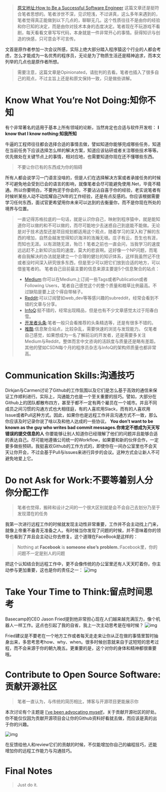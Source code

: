 > [原文地址:How to Be a Successful Software Engineer](https://medium.com/@swissspidy/how-to-be-a-successful-software-engineer-dfc3f9e63462#.vii2llqfp)
> 这篇文章还是挺符合笔者思想的。笔者涉世不深，见识短浅，不过讲真，这么多年来遇到的，笔者觉得真正能做到以下几点的，聊聊无几。这个性质往往不是由你的经验和你已知的决定，而是由你对技术本身的态度决定。笔者现在不玩游戏不看剧，每天看看文章写写代码，本身就是一件非常开心的事情。获得知识与创造的快感，只可意会不可言传。

文首是原作者参加一次会议所感，实际上绝大部分踏入程序猿这个行业的人都会考虑，怎么才能成为一名优秀的程序员，无论是为了物质生活还是精神追求，而本文列举的几点也是原作者所想。

> 需要注意，这篇文章是Opinionated，请批判的去看。笔者也插入了很多自己的观点，不过主旨上还是和原文保持一致，只是做些讲解。

# Know What You’re Not Doing:知你不知
有个非常著名的适用于基本上所有领域的论断，当然肯定也合适与软件开发啦：
**I know that I know nothing:知我所知**

牛逼的工程师往往都会选择合适的事情去做，譬如知道你能够完成哪些任务，知道在当前任务下应该选择怎么样的解决方案，知道应该钻研或者关注哪些技术等等。优先做处在关键节点上的事情，相对应地，也需要知道你现在还不懂哪些东西。
> 不要让你已有的东西成为你的阻碍

所有人都会说学习一门语言没啥的，但是人们在选择解决方案或者承接任务的时候不可避免地会受到已会的语言的影响，就像笔者会尽可能避免使用.Net，毕竟不精通。所以你要明白，不要拘泥于你会的，不要沾沾自喜于你的经验，老实说笔者有时候听某些人动不动炫耀自己N年的工作经验，还是有点反感的。你应该根据需要学习任何东西，面试官更希望用你未来可以达到的去衡量你，而不是你现在所处的境界与位置。
> 一直记得苏格拉底的一句话，就是认识你自己，映射到程序猿中，就是能知道你可以做的和不可以做的，而尽可能地少去迷惑自己到底能不能做。无论是对于技术选型还是项目规划都适用这个观点，随着学习的深入和了解的东西的增加，自然会越发觉得知识海洋的浩瀚无垠。庄子有云，吾生也有涯，而知也无涯。以有涯随无涯，殆已！笔者之前也一直会问，当我学习的速度远远赶不上新知识出现的速度，莫大的悲哀啊。这好像一个NP问题，而笔者自我解决的办法就是建立一个合理的健壮的知识体系，这样我虽然记不住或者没时间深入研究很多东西，但是至少可以把它们放到合适的地方，可以借鉴笔者的[]()。
> 笔者自己目前最主要的信息来源主要是5个信息聚合的站点：
> - [Medium](https://medium.com/@swissspidy/how-to-be-a-successful-software-engineer-dfc3f9e63462#.vii2llqfp):你可以在Medium上订阅一些Tags或者Publication或者Following Users，笔者自己感觉这个的整个质量和粮草比例最高。不过缺陷是要上这个得自带梯子。
> - [Reddit](https://www.reddit.com/):可以订阅譬如web_dev等等感兴趣的subreddit，经常会看到不错的文章与分享。
> - [InfoQ](http://www.infoq.com/cn/):挺不错的，经常出现精品，但是也有不少文章感觉太过于阳春白雪。
> - [开发者头条](http://toutiao.io/u/142222/subjects):笔者一般只会看推荐的头条精选等，还是有很多不错的。
> - [推酷](http://www.tuicool.com/topics):信息聚合站点，比较杂乱，需要快速的浏览与发现能力。
> 仅笔者自己感觉，如果想成为一名了解前沿的开发者，还是需要多关注Medium与Reddit，整体而言中文咨询的活跃度与质量还是略有差距。其他的譬如CSDN每个月的程序员杂志与InfoQ的架构师质量也都非常高。

# Communication Skills:沟通技巧
Dirkjan与Carmen讨论了Github的工作氛围以及它们是怎么基于高效的通信来保证工作顺利进行。实际上，沟通能力也是一个至关重要的技巧。譬如，大部分在Github上的团队都散布四方，甚至于都不一定有两个雇员在一个城市。并且不同成员之间习惯的沟通方式也大相径庭，有的人喜欢用Slack，而有的人喜欢用Issue或者Pull这种方式。因此，如果你也是远程工作并且沟通方式不一致，那么你应该及时记录你说了啥以及和他人达成的一些协议。
**You don’t want to be known as the guy who writes bad commit messages.你肯定不想成为天天写错误的提交信息的人**
你要能够让别人知道你已经理解了他们的问题并且能够合适的表达自己。尽可能地遵循公司统一的Workflow，如果要和新的伙伴合作，一定要多做些预研。我挺喜欢Github的工作方式的，即使你在一间办公室里也不会天天让你开会，不过会基于Pull与Issues来进行异步的会议。这种方式会让新人不可避免地爱上它。

# Do not Ask for Work:不要等着别人分你分配工作
> 笔者也觉得，搬砖和设计之间的一个很大区别就是会不会自己去划分乃至于发现潜在的任务

我第一次进行远程工作的时候就发现主动性非常重要，工作并不会主动找上门来，就像上帝重不垂青无准备之人。有时候当你发现了问题的时候，并不意味着你的领导也看到了并且会主动让你去修复。这个道理在FaceBook是这样的：
> Nothing at **Facebook** is **someone else’s problem.**:Facebook里，你的问题不一定是别人的问题

把这个认知结合到远程工作中，更不会像传统的办公室里还有人天天盯着你，你主动参与更加重要，这也是你的责任之一：
![img](http://7xi5sw.com1.z0.glb.clouddn.com/1-g-xIJKP25SLytKx_re8MRg.jpeg)

# Take Your Time to Think:留点时间思考
Basecamp的CEO Jason Fried提到他非常担心现在人们越来越充满压力，像个机器人一样工作。这点也引起了我的自省，我上一次主动思考是在啥时候？
![img](http://7xi5sw.com1.z0.glb.clouddn.com/1-ioZgc6wGQotwNxQbSk9vcA.jpeg)

Fried建议是不要老在一个地方工作或者每天走走来让你从正在做的事情里暂时抽身出来，多思考思考how、why、when。很多时候创意就来自于这短短的思考过程，而不会来源于你的朝九晚五。更重要的是，这个对你的身体和精神都很重要哦。

# Contribute to Open Source Software:贡献开源社区
> 笔者一直认为，与传统的简历相比，博客与开源项目更能展示你

本次讨论有个主题是 [I’ve been advocating myself](https://speakerdeck.com/swissspidy/from-blogger-to-wordpress-core-committer)，关于贡献开源社区的好处。你不能仅仅因为贡献开源项目会让你的Github资料好看就去做，而应该是真的出于你的兴趣。

![img](http://7xi5sw.com1.z0.glb.clouddn.com/1-AFF-qyL6gxjtVL-x78x8Tg.png)

在反馈给他人和review它们的贡献的时候，不仅能增加你自己的编程技巧，还能增加你的远程工作能力与沟通技巧。

# Final Notes
> Just do it.


